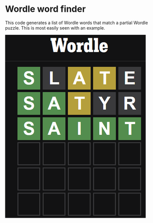 # Wordle word finder

This code generates a list of Wordle words that match a partial Wordle
puzzle. This is most easily seen with an example.

![Wordle puzzle](wordle-example.png)
